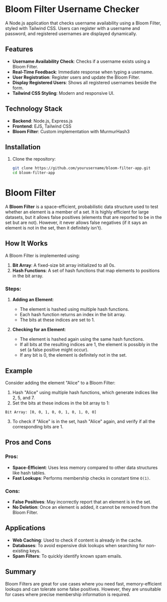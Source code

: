 # Bloom Filter Username Checker

A Node.js application that checks username availability using a Bloom Filter, styled with Tailwind CSS. Users can register with a username and password, and registered usernames are displayed dynamically.

## Features

- **Username Availability Check**: Checks if a username exists using a Bloom Filter.
- **Real-Time Feedback**: Immediate response when typing a username.
- **User Registration**: Register users and update the Bloom Filter.
- **Display Registered Users**: Shows all registered usernames beside the form.
- **Tailwind CSS Styling**: Modern and responsive UI.

## Technology Stack

- **Backend**: Node.js, Express.js
- **Frontend**: EJS, Tailwind CSS
- **Bloom Filter**: Custom implementation with MurmurHash3

## Installation

1. Clone the repository:

   ```bash
   git clone https://github.com/yourusername/bloom-filter-app.git
   cd bloom-filter-app


# Bloom Filter

A **Bloom Filter** is a space-efficient, probabilistic data structure used to test whether an element is a member of a set. It is highly efficient for large datasets, but it allows false positives (elements that are reported to be in the set but are not). However, it never allows false negatives (if it says an element is not in the set, then it definitely isn't).

## How It Works

A Bloom Filter is implemented using:

1. **Bit Array**: A fixed-size bit array initialized to all 0s.
2. **Hash Functions**: A set of hash functions that map elements to positions in the bit array.

### Steps:

1. **Adding an Element**:
   - The element is hashed using multiple hash functions.
   - Each hash function returns an index in the bit array.
   - The bits at these indices are set to 1.

2. **Checking for an Element**:
   - The element is hashed again using the same hash functions.
   - If all bits at the resulting indices are 1, the element is possibly in the set (a false positive might occur).
   - If any bit is 0, the element is definitely not in the set.

## Example

Consider adding the element "Alice" to a Bloom Filter:

1. Hash "Alice" using multiple hash functions, which generate indices like 2, 5, and 7.
2. Set the bits at these indices in the bit array to 1: 

```
Bit Array: [0, 0, 1, 0, 0, 1, 0, 1, 0, 0]
```


3. To check if "Alice" is in the set, hash "Alice" again, and verify if all the corresponding bits are 1.

## Pros and Cons

### Pros:
- **Space-Efficient**: Uses less memory compared to other data structures like hash tables.
- **Fast Lookups**: Performs membership checks in constant time `O(1)`.

### Cons:
- **False Positives**: May incorrectly report that an element is in the set.
- **No Deletion**: Once an element is added, it cannot be removed from the Bloom Filter.

## Applications

- **Web Caching**: Used to check if content is already in the cache.
- **Databases**: To avoid expensive disk lookups when searching for non-existing keys.
- **Spam Filters**: To quickly identify known spam emails.

## Summary

Bloom Filters are great for use cases where you need fast, memory-efficient lookups and can tolerate some false positives. However, they are unsuitable for cases where precise membership information is required.
